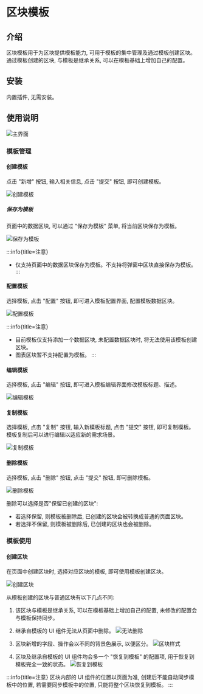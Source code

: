# 区块模板

<PluginInfo name="block-template"></PluginInfo>

## 介绍

区块模板用于为区块提供模板能力, 可用于模板的集中管理及通过模板创建区块。通过模板创建的区块, 与模板是继承关系, 可以在模板基础上增加自己的配置。

## 安装

内置插件, 无需安装。

## 使用说明

![主界面](https://static-docs.nocobase.com/main-screen-block-template.png)

### 模板管理

#### 创建模板

点击 "新增" 按钮, 输入相关信息, 点击 "提交" 按钮, 即可创建模板。

![创建模板](https://static-docs.nocobase.com/create-template.png)

##### 保存为模板

页面中的数据区块, 可以通过 "保存为模板" 菜单, 将当前区块保存为模板。

![保存为模板](https://static-docs.nocobase.com/save-as-block-template.png)

:::info{title=注意}
- 仅支持页面中的数据区块保存为模板。不支持将弹窗中区块直接保存为模板。
:::

#### 配置模板

选择模板, 点击 "配置" 按钮, 即可进入模板配置界面, 配置模板数据区块。

![配置模板](https://static-docs.nocobase.com/configure-template.png)

:::info{title=注意}
- 目前模板仅支持添加一个数据区块, 未配置数据区块时, 将无法使用该模板创建区块。
- 图表区块暂不支持配置为模板。
:::

#### 编辑模板

选择模板, 点击 "编辑" 按钮, 即可进入模板编辑界面修改模板标题、描述。

![编辑模板](https://static-docs.nocobase.com/edit-template.png)

#### 复制模板

选择模板, 点击 "复制" 按钮, 输入新模板标题, 点击 "提交" 按钮, 即可复制模板。
模板复制后可以进行编辑以适应新的需求场景。

![复制模板](https://static-docs.nocobase.com/copy-template.png)

#### 删除模板

选择模板, 点击 "删除" 按钮, 点击 "提交" 按钮, 即可删除模板。

![删除模板](https://static-docs.nocobase.com/delete-template.png)

删除可以选择是否"保留已创建的区块":
- 若选择保留, 则模板被删除后, 已创建的区块会被转换成普通的页面区块。
- 若选择不保留, 则模板被删除后, 已创建的区块也会被删除。

### 模板使用

#### 创建区块

在页面中创建区块时, 选择对应区块的模板, 即可使用模板创建区块。

![创建区块](https://static-docs.nocobase.com/create-block.png)

从模板创建的区块与普通区块有以下几点不同:
1. 该区块与模板是继承关系, 可以在模板基础上增加自己的配置, 未修改的配置会与模板保持同步。
2. 继承自模板的 UI 组件无法从页面中删除。
![无法删除](https://static-docs.nocobase.com/disable-delete.png)

3. 区块新增的字段、操作会以不同的背景色展示, 以便区分。
![区块样式](https://static-docs.nocobase.com/template-bg.png)

4. 区块及继承自模板的 UI 组件均会多一个 "恢复到模板" 的配置项, 用于恢复到模板完全一致的状态。
![恢复到模板](https://static-docs.nocobase.com/revert-to-template.gif)

:::info{title=注意}
区块内部的 UI 组件的位置以页面为准, 创建后不能自动同步模板中的位置, 若需要同步模板中的位置, 只能将整个区块恢复到模板。
:::
